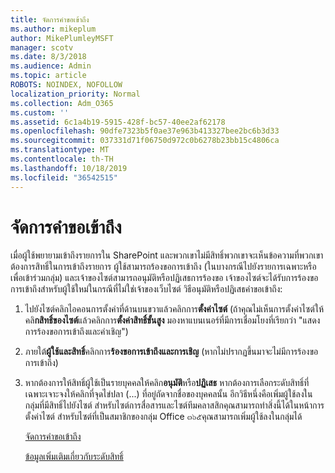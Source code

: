 ```yaml
---
title: จัดการคำขอเข้าถึง
ms.author: mikeplum
author: MikePlumleyMSFT
manager: scotv
ms.date: 8/3/2018
ms.audience: Admin
ms.topic: article
ROBOTS: NOINDEX, NOFOLLOW
localization_priority: Normal
ms.collection: Adm_O365
ms.custom: ''
ms.assetid: 6c1a4b19-5915-428f-bc57-40ee2af62178
ms.openlocfilehash: 90dfe7323b5f0ae37e963b413327bee2bc6b3d33
ms.sourcegitcommit: 037331d71f06750d972c0b6278b23bb15c4806ca
ms.translationtype: MT
ms.contentlocale: th-TH
ms.lasthandoff: 10/18/2019
ms.locfileid: "36542515"
---
```

# <a name="manage-access-requests"></a>จัดการคำขอเข้าถึง

เมื่อผู้ใช้พยายามเข้าถึงรายการใน SharePoint และพวกเขาไม่มีสิทธิ์พวกเขาจะเห็นข้อความที่พวกเขาต้องการสิทธิ์ในการเข้าถึงรายการ ผู้ใช้สามารถร้องขอการเข้าถึง (ในบางกรณีไปยังรายการเฉพาะหรือเพื่อเข้าร่วมกลุ่ม) และเจ้าของไซต์สามารถอนุมัติหรือปฏิเสธการร้องขอ เจ้าของไซต์จะได้รับการร้องขอการเข้าถึงสำหรับผู้ใช้ใหม่ในกรณีที่ไม่ใช่เจ้าของเว็บไซต์ วิธีอนุมัติหรือปฏิเสธคำขอเข้าถึง:
  
1. ไปยังไซต์คลิกไอคอนการตั้งค่าที่ด้านบนขวาแล้วคลิกการ**ตั้งค่าไซต์** (ถ้าคุณไม่เห็นการตั้งค่าไซต์ให้คลิ**กสิทธิ์ของไซต์**แล้วคลิกการ**ตั้งค่าสิทธิ์ขั้นสูง** มองหาแบนเนอร์ที่มีการเชื่อมโยงที่เรียกว่า "แสดงการร้องขอการเข้าถึงและคำเชิญ")
    
2. ภายใต้**ผู้ใช้และสิทธิ์**คลิกการ**ร้องขอการเข้าถึงและการเชิญ** (หากไม่ปรากฏขึ้นมาจะไม่มีการร้องขอการเข้าถึง)
    
3. หากต้องการให้สิทธิ์ผู้ใช้เป็นรายบุคคลให้คลิก**อนุมัติ**หรือ**ปฏิเสธ** หากต้องการเลือกระดับสิทธิ์ที่เฉพาะเจาะจงให้คลิกที่จุดไข่ปลา (...) ที่อยู่ถัดจากชื่อของบุคคลนั้น อีกวิธีหนึ่งคือเพิ่มผู้ใช้ลงในกลุ่มที่มีสิทธิ์ไปยังไซต์ สำหรับไซต์การสื่อสารและไซต์ทีมคลาสสิกคุณสามารถทำสิ่งนี้ได้ในหน้าการตั้งค่าไซต์ สำหรับไซต์ที่เป็นสมาชิกของกลุ่ม Office ๓๖๕คุณสามารถเพิ่มผู้ใช้ลงในกลุ่มได้
    
    [จัดการคำขอเข้าถึง](https://go.microsoft.com/fwlink/?linkid=2008747)
    
    [ข้อมูลเพิ่มเติมเกี่ยวกับระดับสิทธิ์](https://go.microsoft.com/fwlink/?linkid=867071)
    

